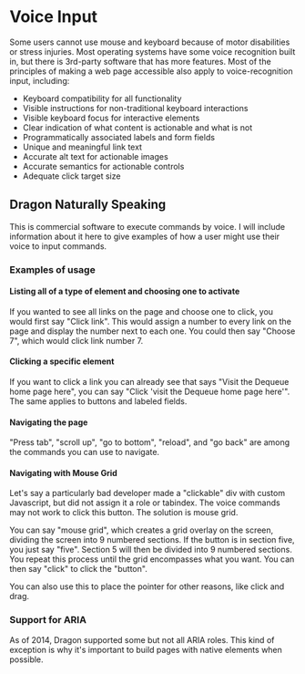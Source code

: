 # Voice Input

Some users cannot use mouse and keyboard because of motor disabilities or stress injuries. Most operating systems have some voice recognition built in, but there is 3rd-party software that has more features. Most of the principles of making a web page accessible also apply to voice-recognition input, including:

- Keyboard compatibility for all functionality
- Visible instructions for non-traditional keyboard interactions
- Visible keyboard focus for interactive elements
- Clear indication of what content is actionable and what is not
- Programmatically associated labels and form fields
- Unique and meaningful link text
- Accurate alt text for actionable images
- Accurate semantics for actionable controls
- Adequate click target size

## Dragon Naturally Speaking

This is commercial software to execute commands by voice. I will include information about it here to give examples of how a user might use their voice to input commands.

###  Examples of usage

#### Listing all of a type of element and choosing one to activate

If you wanted to see all links on the page and choose one to click, you would first say "Click link". This would assign a number to every link on the page and display the number next to each one. You could then say "Choose 7", which would click link number 7.

#### Clicking a specific element

If you want to click a link you can already see that says "Visit the Dequeue home page here", you can say "Click 'visit the Dequeue home page here'". The same applies to buttons and labeled fields.

#### Navigating the page

"Press tab", "scroll up", "go to bottom", "reload", and "go back" are among the commands you can use to navigate.

#### Navigating with Mouse Grid

Let's say a particularly bad developer made a "clickable" div with custom Javascript, but did not assign it a role or tabindex. The voice commands may not work to click this button. The solution is mouse grid.

You can say "mouse grid", which creates a grid overlay on the screen, dividing the screen into 9 numbered sections. If the button is in section five, you just say "five". Section 5 will then be divided into 9 numbered sections. You repeat this process until the grid encompasses what you want. You can then say "click" to click the "button".

You can also use this to place the pointer for other reasons, like click and drag.



### Support for ARIA

As of 2014, Dragon supported some but not all ARIA roles. This kind of exception is why it's important to build pages with native elements when possible.